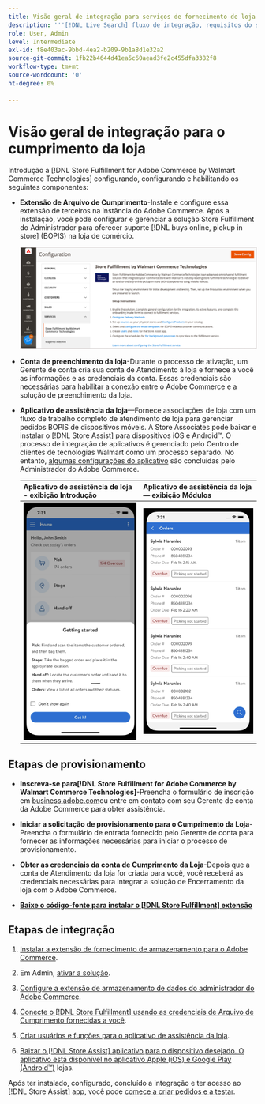```yaml
---
title: Visão geral de integração para serviços de fornecimento de loja
description: '''[!DNL Live Search] fluxo de integração, requisitos do sistema, limites e limitações."'
role: User, Admin
level: Intermediate
exl-id: f8e403ac-9bbd-4ea2-b209-9b1a8d1e32a2
source-git-commit: 1fb22b4644d41ea5c60aead3fe2c455dfa3382f8
workflow-type: tm+mt
source-wordcount: '0'
ht-degree: 0%

---
```


# Visão geral de integração para o cumprimento da loja

Introdução a [!DNL Store Fulfillment for Adobe Commerce by Walmart Commerce Technologies] configurando, configurando e habilitando os seguintes componentes:

- **Extensão de Arquivo de Cumprimento**-Instale e configure essa extensão de terceiros na instância do Adobe Commerce. Após a instalação, você pode configurar e gerenciar a solução Store Fulfillment do Administrador para oferecer suporte [!DNL buys online, pickup in store] (BOPIS) na loja de comércio.

   ![[!DNL Store Fulfillment Service] configuração na visualização Administração](assets/store-fulfillment-admin-home.png)

- **Conta de preenchimento da loja**-Durante o processo de ativação, um Gerente de conta cria sua conta de Atendimento à loja e fornece a você as informações e as credenciais da conta. Essas credenciais são necessárias para habilitar a conexão entre o Adobe Commerce e a solução de preenchimento da loja.

- **Aplicativo de assistência da loja**—Fornece associações de loja com um fluxo de trabalho completo de atendimento de loja para gerenciar pedidos BOPIS de dispositivos móveis. A Store Associates pode baixar e instalar o [!DNL Store Assist] para dispositivos iOS e Android™. O processo de integração de aplicativos é gerenciado pelo Centro de clientes de tecnologias Walmart como um processo separado. No entanto, [algumas configurações do aplicativo](user-setup.md) são concluídas pelo Administrador do Adobe Commerce.

   | Aplicativo de assistência de loja - exibição Introdução | Aplicativo de assistência da loja — exibição Módulos |
   |-------------------------------------------------------------------------------------------------------------|-----------------------------------------------------------------------------------------------|
   | ![[!DNL Store Assist App Getting Started] exibir em dispositivo móvel](assets/store-assist-get-started-small.png) | ![[!DNL Store Assist App Orders view] em dispositivo móvel](assets/store-assist-orders-small.png) |

## Etapas de provisionamento

- **Inscreva-se para[!DNL Store Fulfillment for Adobe Commerce by Walmart Commerce Technologies]**-Preencha o formulário de inscrição em [business.adobe.com](https://business.adobe.com/resources/store-fulfillment.html)ou entre em contato com seu Gerente de conta da Adobe Commerce para obter assistência.

- **Iniciar a solicitação de provisionamento para o Cumprimento da Loja**-Preencha o formulário de entrada fornecido pelo Gerente de conta para fornecer as informações necessárias para iniciar o processo de provisionamento.

- **Obter as credenciais da conta de Cumprimento da Loja**-Depois que a conta de Atendimento da loja for criada para você, você receberá as credenciais necessárias para integrar a solução de Encerramento da loja com o Adobe Commerce.

- **[Baixe o código-fonte para instalar o [!DNL Store Fulfillment] extensão](install.md)**

## Etapas de integração

1. [Instalar a extensão de fornecimento de armazenamento para o Adobe Commerce](install.md).

1. Em Admin, [ativar a solução](enable-general.md).

1. [Configure a extensão de armazenamento de dados do administrador do Adobe Commerce](service-config-settings-overview.md).

1. [Conecte o [!DNL Store Fulfillment] usando as credenciais de Arquivo de Cumprimento fornecidas a você](connect-set-up-service.md).

1. [Criar usuários e funções para o aplicativo de assistência da loja](user-setup.md).

1. [Baixar o [!DNL Store Assist] aplicativo para o dispositivo desejado. O aplicativo está disponível no aplicativo Apple (iOS) e Google Play (Android™)](app-setup.md) lojas.

Após ter instalado, configurado, concluído a integração e ter acesso ao [!DNL Store Assist] app, você pode [comece a criar pedidos e a testar](test-and-deploy.md).
